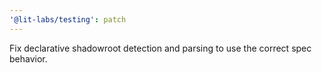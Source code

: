 ```yaml
---
'@lit-labs/testing': patch
---
```


Fix declarative shadowroot detection and parsing to use the correct spec behavior.
